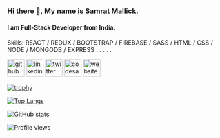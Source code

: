 ### Hi there 👋, My name is Samrat Mallick.
#### I am Full-Stack Developer from India.

Skills: REACT / REDUX / BOOTSTRAP / FIREBASE / SASS / HTML / CSS / NODE / MONGODB / EXPRESS
.
.
.
 .
 .
 
[<img src='https://cdn.jsdelivr.net/npm/simple-icons@3.0.1/icons/github.svg' alt='github' height='40'>](https://github.com/coolaquas)  [<img src='https://cdn.jsdelivr.net/npm/simple-icons@3.0.1/icons/linkedin.svg' alt='linkedin' height='40'>](https://linkedin.com/in/samrat-mallick)  [<img src='https://cdn.jsdelivr.net/npm/simple-icons@3.0.1/icons/twitter.svg' alt='twitter' height='40'>](https://twitter.com/Mallick1Mallick)  [<img src='https://cdn.jsdelivr.net/npm/simple-icons@3.0.1/icons/codesandbox.svg' alt='codesandbox' height='40'>](https://codesandbox.io/u/coolaquas)  [<img src='https://cdn.jsdelivr.net/npm/simple-icons@3.0.1/icons/icloud.svg' alt='website' height='40'>](https://coolaquas.github.io/Resume/)  

[![trophy](https://github-profile-trophy.vercel.app/?username=coolaquas)](https://github.com/ryo-ma/github-profile-trophy)

[![Top Langs](https://github-readme-stats.vercel.app/api/top-langs/?username=coolaquas)](https://github.com/anuraghazra/github-readme-stats)

![GitHub stats](https://github-readme-stats.vercel.app/api?username=coolaquas&show_icons=true)  


![Profile views](https://gpvc.arturio.dev/coolaquas)  
